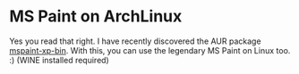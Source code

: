# MS Paint on ArchLinux

Yes you read that right. I have recently discovered the AUR package [mspaint-xp-bin](https://aur.archlinux.org/packages/mspaint-xp-bin). With this, you can use the legendary MS Paint on Linux too. :) (WINE installed required)